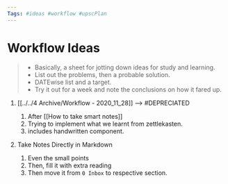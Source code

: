 ```yaml
---
Tags: #ideas #workflow #upscPlan
---
```


# Workflow Ideas
> - Basically, a sheet for jotting down ideas for study and learning.
> - List out the problems, then a probable solution.
> - DATEwise list and a target.
> - Try it out for a week and note the conclusions on how it fared up.

1. [[../../4 Archive/Workflow - 2020_11_28]] --> #DEPRECIATED
	1. After [[How to take smart notes]]
	2. Trying to implement what we learnt from zettlekasten.
	3. includes handwritten component.

2. Take Notes Directly in Markdown
	1. Even the small points 
	2. Then, fill it with extra reading
	3. Then move it from `0 Inbox` to respective section.

